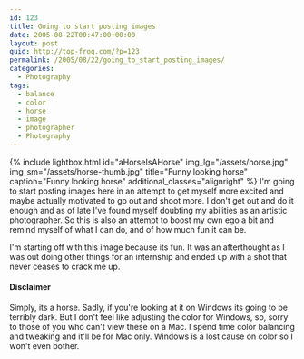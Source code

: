 ```yaml
---
id: 123
title: Going to start posting images
date: 2005-08-22T00:47:00+00:00
layout: post
guid: http://top-frog.com/?p=123
permalink: /2005/08/22/going_to_start_posting_images/
categories:
  - Photography
tags:
  - balance
  - color
  - horse
  - image
  - photographer
  - Photography
---
```


{% include lightbox.html 
  id="aHorseIsAHorse"
  img_lg="/assets/horse.jpg"
  img_sm="/assets/horse-thumb.jpg"
  title="Funny looking horse"
  caption="Funny looking horse"
  additional_classes="alignright"
%} I'm going to start posting images here in an attempt to get myself more excited and maybe actually motivated to go out and shoot more. I don't get out and do it enough and as of late I've found myself doubting my abilities as an artistic photographer. So this is also an attempt to boost my own ego a bit and remind myself of what I can do, and of how much fun it can be.

I'm starting off with this image because its fun. It was an afterthought as I was out doing other things for an internship and ended up with a shot that never ceases to crack me up.

#### Disclaimer

Simply, its a horse. Sadly, if you're looking at it on Windows its going to be terribly dark. But I don't feel like adjusting the color for Windows, so, sorry to those of you who can't view these on a Mac. I spend time color balancing and tweaking and it'll be for Mac only. Windows is a lost cause on color so I won't even bother.